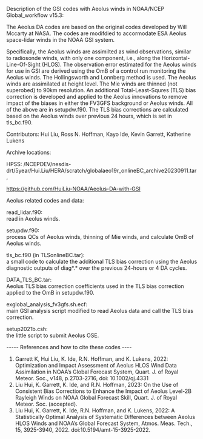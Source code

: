 Description of the GSI codes with Aeolus winds in NOAA/NCEP Global_workflow v15.3:

The Aeolus DA codes are based on the original codes developed by Will Mccarty at NASA. The codes are modifdied to accormodate ESA Aeolus space-lidar winds in the NOAA GSI system. 

Specifically, the Aeolus winds are assimilted as wind observations, similar to radiosonde winds, with only one component, i.e., along the Horizontal-Line-Of-Sight (HLOS). The observation error estimated for the Aeolus winds for use in GSI are derived using the OmB of a control run monitoring the Aeolus winds. The Hollingsworth and Lonnberg method is used. The Aeolus winds are assimilated at height level. The Mie winds are thinned (not superobed) to 90km resolution. An additional Total-Least-Squres (TLS) bias correction is developed and applied to the Aeolus innovations to remove impact of the biases in either the FV3GFS background or Aeolus winds. All of the above are in setupdw.f90.
The TLS bias corrections are calculated based on the Aeolus winds over previous 24 hours, which is set in tls_bc.f90. 
 

Contributors: Hui Liu, Ross N. Hoffman, Kayo Ide, Kevin Garrett, Katherine Lukens

Archive locations:    

HPSS:  /NCEPDEV/nesdis-drt/5year/Hui.Liu/HERA/scratch/globalaeo19r_onlineBC_archive20230911.tar,  

https://github.com/HuiLiu-NOAA/Aeolus-DA-with-GSI


Aeolus related codes and data:

read_lidar.f90:   
  read in Aeolus winds.

setupdw.f90:  
  process QCs of Aeolus winds, thinning of Mie winds, and calculate OmB of Aeolus winds.

 tls_bc.f90 (in TLSonlineBC.tar):   
  a small code to calculate the additional TLS bias correction using the Aeolus diagnostic outputs of diag*.* over the previous 24-hours or 4 DA cycles.

DATA_TLS_BC.tar:   
  Aeolus TLS bias correction coefficients used in the TLS bias correction applied to the OmB in setupdw.f90. 

exglobal_analysis_fv3gfs.sh.ecf:   
  main GSI analysis script modified to read Aeolus data and call the TLS bias correction.

setup2021b.csh:   
  the little script to submit Aeolus OSE.


----- References and how to cite these codes ----
1.	Garrett K, Hui Liu, K. Ide, R.N. Hoffman, and K. Lukens, 2022: Optimization and Impact Assessment of Aeolus HLOS Wind Data Assimilation in NOAA’s Global Forecast System, Quart. J. of Royal Meteor. Soc., v148, p.2703-2716, doi: 10.1002/qj.4331
2.	Liu Hui, K. Garrett, K. Ide, and R.N. Hoffman, 2023: On the Use of Consistent Bias Corrections to Enhance the Impact of Aeolus Level-2B Rayleigh Winds on NOAA Global Forecast Skill, Quart. J. of Royal Meteor. Soc. (accepted).
3.	Liu Hui, K. Garrett, K. Ide, R.N. Hoffman, and K. Lukens, 2022: A Statistically Optimal Analysis of Systematic Differences between Aeolus HLOS Winds and NOAA’s Global Forecast System, Atmos. Meas. Tech., 15, 3925-3940, 2022. doi:10.5194/amt-15-3925-2022.
